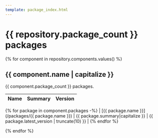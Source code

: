 ```yaml
---
template: package_index.html
---
```


# {{ repository.package_count }} packages

{% for component in repository.components.values() %}
## {{ component.name | capitalize }}

{{ component.package_count }} packages.


| Name | Summary | Version |
| ---- | ------- | ------- |
{% for package in component.packages -%}
| [{{ package.name }}](/packages/{{ package.name }}) | {{ package.summary|capitalize }} | {{ package.latest_version | truncate(10) }} |
{% endfor %}

{% endfor %}
